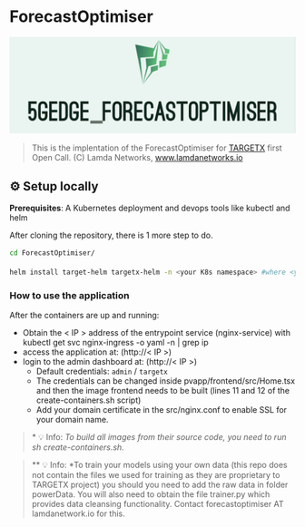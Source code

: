 # ForecastOptimiser


<p align="center">
  <img src="./static/logo.png" />
</p>

>This is the implentation of the ForecastOptimiser for [TARGETX](https://target-x.eu) first Open Call. (C) Lamda Networks, www.lamdanetworks.io     
## ⚙ Setup locally

**Prerequisites**: A Kubernetes deployment and devops tools like kubectl and helm

After cloning the repository, there is 1 more step to do. 

```bash
cd ForecastOptimiser/

helm install target-helm targetx-helm -n <your K8s namespace> #where <your K8s namespace> is created by kubectl create ns <your K8s namespace>

```

### How to use the application  

After the containers are up and running:

 - Obtain the < IP > address of the entrypoint service (nginx-service) with kubectl get svc nginx-ingress -o yaml -n <your K8s namespace> | grep ip
 - access the application at: (http://< IP >)
 - login to the admin dashboard at: (http://< IP >)
     - Default credentials: `admin` / `targetx`
     - The credentials can be changed inside pvapp/frontend/src/Home.tsx and then the image frontend needs to be built (lines 11 and 12 of the create-containers.sh script)
   - Add your domain certificate in the src/nginx.conf to enable SSL for your domain name.


>\* 💡 Info: *To build all images from their source code, you need to run sh create-containers.sh.*

> \*\* 💡 Info: *To train your models using your own data (this repo does not contain the files we used for training as they are proprietary to TARGETX project) you should you need to add the raw data in folder powerData. You will also need to obtain the file trainer.py which provides data cleansing functionality. Contact forecastoptimiser AT lamdanetwork.io for this. 

